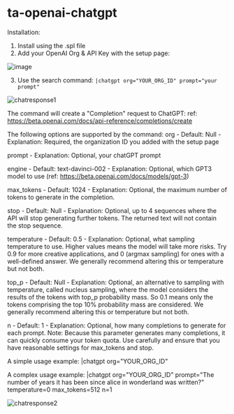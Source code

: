 # ta-openai-chatgpt

Installation:
1. Install using the .spl file
2. Add your OpenAI Org & API Key with the setup page:

![image](https://user-images.githubusercontent.com/4107863/214665563-7616ddbc-ef22-4289-ba6c-3829fd13746d.png)

3. Use the search command: `|chatgpt org="YOUR_ORG_ID" prompt="your prompt"`

![chatresponse1](https://user-images.githubusercontent.com/4107863/214666722-291f1819-4b90-4996-9704-6d39eecb0a82.PNG)


The command will create a "Completion" request to ChatGPT:
ref: https://beta.openai.com/docs/api-reference/completions/create

The following options are supported by the command:
org - Default: Null - Explanation: Required, the organization ID you added with the setup page

prompt - Explanation: Optional, your chatGPT prompt

engine - Default: text-davinci-002 - Explanation: Optional, which GPT3 model to use (ref: https://beta.openai.com/docs/models/gpt-3)

max_tokens - Default: 1024 - Explanation: Optional, the maximum number of tokens to generate in the completion.

stop - Default: Null - Explanation: Optional, up to 4 sequences where the API will stop generating further tokens. The returned text will not contain the stop sequence. 

temperature - Default: 0.5 - Explanation:  Optional, what sampling temperature to use. Higher values means the model will take more risks. Try 0.9 for more creative applications, and 0 (argmax sampling) for ones with a well-defined answer. We generally recommend altering this or temperature but not both.

top_p - Default: Null - Explanation:  Optional, an alternative to sampling with temperature, called nucleus sampling, where the model considers the results of the tokens with top_p probability mass. So 0.1 means only the tokens comprising the top 10% probability mass are considered. We generally recommend altering this or temperature but not both.

n - Default: 1 - Explanation: Optional, how many completions to generate for each prompt. Note: Because this parameter generates many completions, it can quickly consume your token quota. Use carefully and ensure that you have reasonable settings for max_tokens and stop.

A simple usage example:
|chatgpt org="YOUR_ORG_ID"

A complex usage example:
|chatgpt org="YOUR_ORG_ID" prompt="The number of years it has been since alice in wonderland was written?" temperature=0 max_tokens=512 n=1 

![chatresponse2](https://user-images.githubusercontent.com/4107863/214671472-00b8dcac-b171-413f-8741-fb34a5816dca.PNG)



